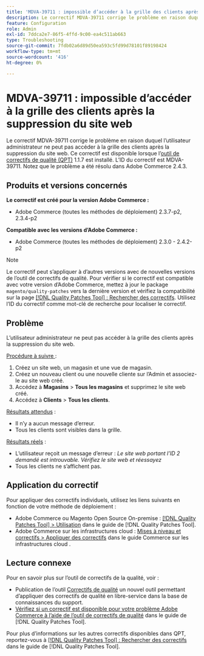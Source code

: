 ```yaml
---
title: 'MDVA-39711 : impossible d’accéder à la grille des clients après la suppression du site web'
description: Le correctif MDVA-39711 corrige le problème en raison duquel l’utilisateur administrateur ne peut pas accéder à la grille des clients après la suppression du site web. Ce correctif est disponible lorsque l’outil [Outil de correctifs de la qualité (QPT)](https://experienceleague.adobe.com/en/docs/commerce-operations/tools/quality-patches-tool/quality-patches-tool-to-self-serve-quality-patches) 1.1.7 est installé. L’ID du correctif est MDVA-39711. Notez que le problème a été résolu dans Adobe Commerce 2.4.3.
feature: Configuration
role: Admin
exl-id: 7ddca2e7-86f5-4ffd-9c00-ea4c511ab663
type: Troubleshooting
source-git-commit: 7fdb02a6d89d50ea593c5fd99d78101f89198424
workflow-type: tm+mt
source-wordcount: '416'
ht-degree: 0%

---
```


# MDVA-39711 : impossible d’accéder à la grille des clients après la suppression du site web

Le correctif MDVA-39711 corrige le problème en raison duquel l’utilisateur administrateur ne peut pas accéder à la grille des clients après la suppression du site web. Ce correctif est disponible lorsque l’[outil de correctifs de qualité (QPT)](https://experienceleague.adobe.com/en/docs/commerce-operations/tools/quality-patches-tool/quality-patches-tool-to-self-serve-quality-patches) 1.1.7 est installé. L’ID du correctif est MDVA-39711. Notez que le problème a été résolu dans Adobe Commerce 2.4.3.

## Produits et versions concernés

**Le correctif est créé pour la version Adobe Commerce :**

* Adobe Commerce (toutes les méthodes de déploiement) 2.3.7-p2, 2.3.4-p2

**Compatible avec les versions d’Adobe Commerce :**

* Adobe Commerce (toutes les méthodes de déploiement) 2.3.0 - 2.4.2-p2

>[!NOTE]
>
>Le correctif peut s’appliquer à d’autres versions avec de nouvelles versions de l’outil de correctifs de qualité. Pour vérifier si le correctif est compatible avec votre version d’Adobe Commerce, mettez à jour le package `magento/quality-patches` vers la dernière version et vérifiez la compatibilité sur la page [[!DNL Quality Patches Tool] : Rechercher des correctifs](https://experienceleague.adobe.com/en/docs/commerce-operations/tools/quality-patches-tool/quality-patches-tool-to-self-serve-quality-patches). Utilisez l’ID du correctif comme mot-clé de recherche pour localiser le correctif.

## Problème

L’utilisateur administrateur ne peut pas accéder à la grille des clients après la suppression du site web.

<u>Procédure à suivre </u> :

1. Créez un site web, un magasin et une vue de magasin.
1. Créez un nouveau client ou une nouvelle cliente sur l’Admin et associez-le au site web créé.
1. Accédez à **Magasins** > **Tous les magasins** et supprimez le site web créé.
1. Accédez à **Clients** > **Tous les clients**.

<u>Résultats attendus</u> :

* Il n’y a aucun message d’erreur.
* Tous les clients sont visibles dans la grille.

<u>Résultats réels</u> :

* L’utilisateur reçoit un message d’erreur : *Le site web portant l’ID 2 demandé est introuvable. Vérifiez le site web et réessayez*
* Tous les clients ne s’affichent pas.

## Application du correctif

Pour appliquer des correctifs individuels, utilisez les liens suivants en fonction de votre méthode de déploiement :

* Adobe Commerce ou Magento Open Source On-premise : [[!DNL Quality Patches Tool] > Utilisation](/help/tools/quality-patches-tool/usage.md) dans le guide de [!DNL Quality Patches Tool].
* Adobe Commerce sur les infrastructures cloud : [Mises à niveau et correctifs > Appliquer des correctifs](https://experienceleague.adobe.com/docs/commerce-cloud-service/user-guide/develop/upgrade/apply-patches.html) dans le guide Commerce sur les infrastructures cloud .

## Lecture connexe

Pour en savoir plus sur l’outil de correctifs de la qualité, voir :

* Publication de l’outil [Correctifs de qualité](https://experienceleague.adobe.com/en/docs/commerce-operations/tools/quality-patches-tool/quality-patches-tool-to-self-serve-quality-patches) un nouvel outil permettant d’appliquer des correctifs de qualité en libre-service dans la base de connaissances du support.
* [Vérifiez si un correctif est disponible pour votre problème Adobe Commerce à l’aide de l’outil de correctifs de qualité](/help/tools/quality-patches-tool/patches-available-in-qpt/check-patch-for-magento-issue-with-magento-quality-patches.md) dans le guide de [!DNL Quality Patches Tool].

Pour plus d’informations sur les autres correctifs disponibles dans QPT, reportez-vous à [[!DNL Quality Patches Tool] : Rechercher des correctifs](https://experienceleague.adobe.com/tools/commerce-quality-patches/index.html) dans le guide de [!DNL Quality Patches Tool].
